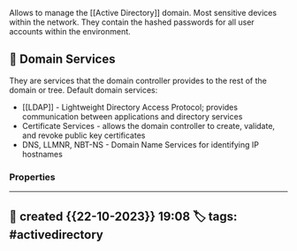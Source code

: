 
Allows to manage the [[Active Directory]] domain. Most sensitive devices within the network. They contain the hashed passwords for all user accounts within the environment. 

## 📗 Domain Services

They are services that the domain controller provides to the rest of the domain or tree. Default domain services:

- [[LDAP]] - Lightweight Directory Access Protocol; provides communication between applications and directory services
- Certificate Services - allows the domain controller to create, validate, and revoke public key certificates
- DNS, LLMNR, NBT-NS - Domain Name Services for identifying IP hostnames



### Properties
---
📆 created   {{22-10-2023}} 19:08
🏷️ tags: #activedirectory 
---

